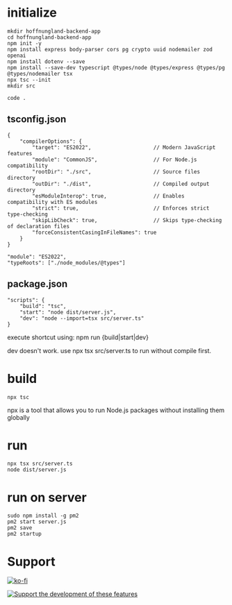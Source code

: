 # initialize

	mkdir hoffnungland-backend-app
	cd hoffnungland-backend-app
	npm init -y
	npm install express body-parser cors pg crypto uuid nodemailer zod openai
	npm install dotenv --save
	npm install --save-dev typescript @types/node @types/express @types/pg @types/nodemailer tsx
	npx tsc --init
	mkdir src
	
	code .

## tsconfig.json
	{
		"compilerOptions": {
			"target": "ES2022",                    // Modern JavaScript features
			"module": "CommonJS",                  // For Node.js compatibility
			"rootDir": "./src",                    // Source files directory
			"outDir": "./dist",                    // Compiled output directory
			"esModuleInterop": true,               // Enables compatibility with ES modules
			"strict": true,                        // Enforces strict type-checking
			"skipLibCheck": true,                  // Skips type-checking of declaration files
			"forceConsistentCasingInFileNames": true
		}
	}

	"module": "ES2022",
	"typeRoots": ["./node_modules/@types"]

## package.json

	"scripts": {
		"build": "tsc",
		"start": "node dist/server.js",
		"dev": "node --import=tsx src/server.ts"
	}

execute shortcut using: npm run {build|start|dev}

dev doesn't work. use npx tsx src/server.ts to run without compile first.

# build

	npx tsc

npx is a tool that allows you to run Node.js packages without installing them globally

# run

	npx tsx src/server.ts
	node dist/server.js

# run on server

	sudo npm install -g pm2
	pm2 start server.js
	pm2 save
	pm2 startup

# Support

[![ko-fi](https://ko-fi.com/img/githubbutton_sm.svg)](https://ko-fi.com/K3K441XSO)

[![Support the development of these features](https://www.paypalobjects.com/en_US/i/btn/btn_donate_SM.gif)](https://www.paypal.com/donate/?business=VU48PTCSF93A2&no_recurring=0&item_name=Support+the+development+of+these+features.&currency_code=EUR)